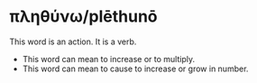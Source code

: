 # πληθύνω/plēthunō
This word is an action. It is a verb.

* This word can mean to increase or to multiply.
* This word can mean to cause to increase or grow in number.
